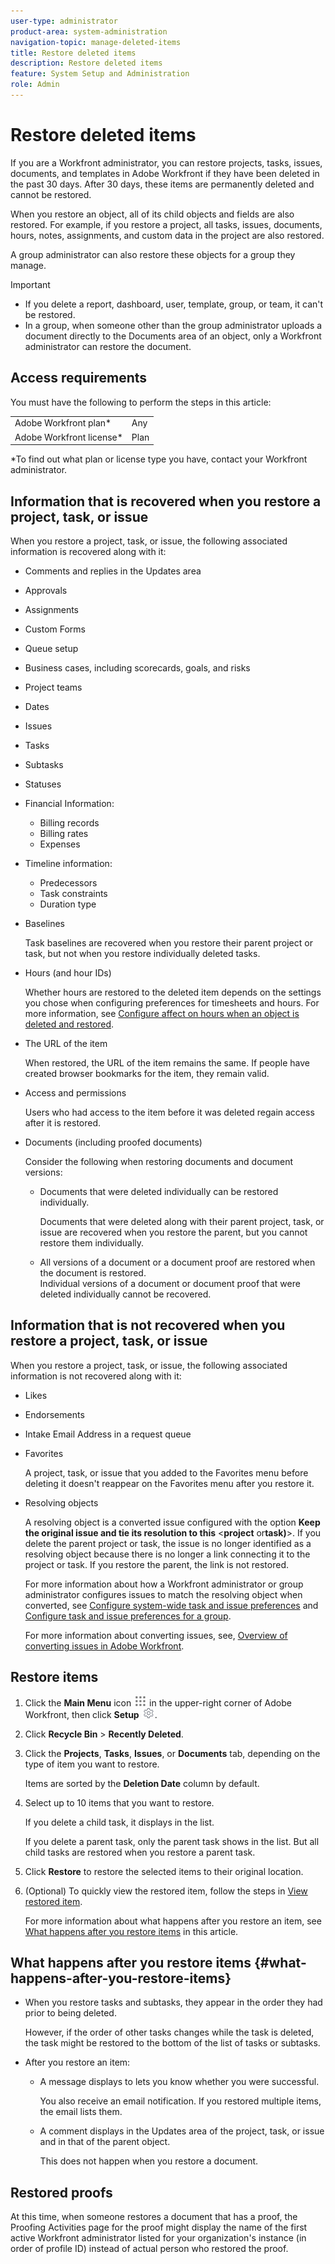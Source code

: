 ```yaml
---
user-type: administrator
product-area: system-administration
navigation-topic: manage-deleted-items
title: Restore deleted items
description: Restore deleted items
feature: System Setup and Administration
role: Admin
---
```


# Restore deleted items

<!--
<p style="color: #ff1493;" data-mc-conditions="QuicksilverOrClassic.Draft mode">**DON'T DELETE, DRAFT OR HIDE THIS ARTICLE. IT IS LINKED TO THE PRODUCT, THROUGH THE CONTEXT SENSITIVE HELP LINKS. **</p>
-->

If you are a Workfront administrator, you can restore projects, tasks, issues, documents, and templates in Adobe Workfront if they have been deleted in the past 30 days. After 30 days, these items are permanently deleted and cannot be restored.

When you restore an object, all of its child objects and fields are also restored. For example, if you restore a project, all tasks, issues, documents, hours, notes, assignments, and custom data in the project are also restored.

A group administrator can also restore these objects for a group they manage.

>[!IMPORTANT]
>
>* If you delete a report, dashboard, user, template, group, or team, it can't be restored.
>* In a group, when someone other than the group administrator uploads a document directly to the Documents area of an object, only a Workfront administrator can restore the document.
>

## Access requirements

You must have the following to perform the steps in this article:

<table style="table-layout:auto"> 
 <col> 
 <col> 
 <tbody> 
  <tr> 
   <td role="rowheader">Adobe Workfront plan*</td> 
   <td>Any</td> 
  </tr> 
  <tr> 
   <td role="rowheader">Adobe Workfront license*</td> 
   <td>Plan</td> 
  </tr> 
 </tbody> 
</table>

&#42;To find out what plan or license type you have, contact your Workfront administrator.

## Information that is recovered when you restore a project, task, or issue

When you restore a project, task, or issue, the following associated information is recovered along with it:

* Comments and replies in the Updates area
* Approvals
* Assignments
* Custom Forms
* Queue setup
* Business cases, including scorecards, goals, and risks
* Project teams
* Dates
* Issues
* Tasks
* Subtasks
* Statuses
* Financial Information:

   * Billing records
   * Billing rates
   * Expenses

* Timeline information:

   * Predecessors
   * Task constraints
   * Duration type

* Baselines

  Task baselines are recovered when you restore their parent project or task, but not when you restore individually deleted tasks.

* Hours (and hour IDs)

  Whether hours are restored to the deleted item depends on the settings you chose when configuring preferences for timesheets and hours. For more information, see [Configure affect on hours when an object is deleted and restored](../../../administration-and-setup/manage-workfront/manage-deleted-items/configure-how-hours-affected-when-obj-deleted-restored.md).

* The URL of the item

  When restored, the URL of the item remains the same. If people have created browser bookmarks for the item, they remain valid.

* Access and permissions

  Users who had access to the item before it was deleted regain access after it is restored.

* Documents (including proofed documents)

  Consider the following when restoring documents and document versions:

   * Documents that were deleted individually can be restored individually.

     Documents that were deleted along with their parent project, task, or issue are recovered when you restore the parent, but you cannot restore them individually. 
   
   * All versions of a document or a document proof are restored when the document is restored.  
     Individual versions of a document or document proof that were deleted individually cannot be recovered.

## Information that is not recovered when you restore a project, task, or issue

When you restore a project, task, or issue, the following associated information is not recovered along with it:

* Likes
* Endorsements
* Intake Email Address in a request queue
* Favorites

  A project, task, or issue that you added to the Favorites menu before deleting it doesn't reappear on the Favorites menu after you restore it.

* Resolving objects

  A resolving object is a converted issue configured with the option **Keep the original issue and tie its resolution to this** <**project** or**task)**>. If you delete the parent project or task, the issue is no longer identified as a resolving object because there is no longer a link connecting it to the project or task. If you restore the parent, the link is not restored.

  For more information about how a Workfront administrator or group administrator configures issues to match the resolving object when converted, see [Configure system-wide task and issue preferences](../../../administration-and-setup/set-up-workfront/configure-system-defaults/set-task-issue-preferences.md) and [Configure task and issue preferences for a group](../../../administration-and-setup/manage-groups/create-and-manage-groups/configure-task-issue-preferences-group.md).

  For more information about converting issues, see, [Overview of converting issues in Adobe Workfront](../../../manage-work/issues/convert-issues/convert-issues.md).

## Restore items

1. Click the **Main Menu** icon ![](assets/main-menu-icon.png) in the upper-right corner of Adobe Workfront, then click **Setup** ![](assets/gear-icon-settings.png).

1. Click **Recycle Bin** > **Recently Deleted**.
1. Click the **Projects**, **Tasks**, **Issues**, or **Documents** tab, depending on the type of item you want to restore.

   Items are sorted by the **Deletion Date** column by default.

1. Select up to 10 items that you want to restore.

   If you delete a child task, it displays in the list.

   If you delete a parent task, only the parent task shows in the list. But all child tasks are restored when you restore a parent task.

1. Click **Restore** to restore the selected items to their original location.
1. (Optional) To quickly view the restored item, follow the steps in [View restored item](../../../administration-and-setup/manage-workfront/manage-deleted-items/view-restored-items.md).

   For more information about what happens after you restore an item, see [What happens after you restore items](#what-happens-after-you-restore-items) in this article.

## What happens after you restore items {#what-happens-after-you-restore-items}

* When you restore tasks and subtasks, they appear in the order they had prior to being deleted.

  However, if the order of other tasks changes while the task is deleted, the task might be restored to the bottom of the list of tasks or subtasks.

* After you restore an item:

   * A message displays to lets you know whether you were successful.

     You also receive an email notification. If you restored multiple items, the email lists them.
   
   * A comment displays in the Updates area of the project, task, or issue and in that of the parent object.

     This does not happen when you restore a document.

## Restored proofs

At this time, when someone restores a document that has a proof, the Proofing Activities page for the proof might display the name of the first active Workfront administrator listed for your organization's instance (in order of profile ID) instead of actual person who restored the proof.
